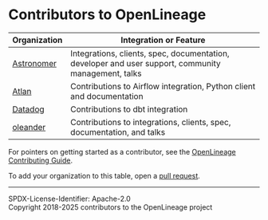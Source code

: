 # Contributors to OpenLineage

| Organization                         | Integration or Feature                                                                                             |
|--------------------------------------|--------------------------------------------------------------------------------------------------------------------|
| [Astronomer](https://www.astronomer.io/) | Integrations, clients, spec, documentation, developer and user support, community management, talks                |
| [Atlan](https://atlan.com/)          | Contributions to Airflow integration, Python client and documentation                                              |
| [Datadog](https://www.datadoghq.com/) | Contributions to dbt integration                                                                                   |
| [oleander](https://oleander.dev)    | Contributions to integrations, clients, spec, documentation, and talks |

For pointers on getting started as a contributor, see the [OpenLineage Contributing Guide](CONTRIBUTING.md).

To add your organization to this table, open a [pull request](https://github.com/OpenLineage/OpenLineage/pulls).

----
SPDX-License-Identifier: Apache-2.0\
Copyright 2018-2025 contributors to the OpenLineage project

